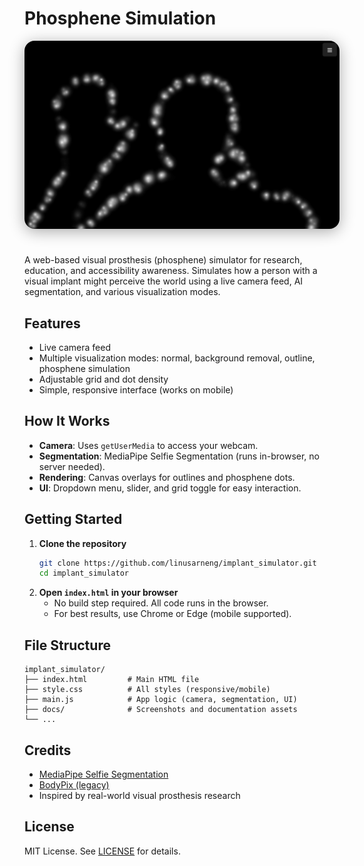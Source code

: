 

# Phosphene Simulation

<p align="center">
  <img src="images/ss_01.png" alt="Phosphene Simulation Screenshot" style="max-width: 100%; border-radius: 16px; box-shadow: 0 4px 24px #0005; margin-bottom: 24px;">
</p>


A web-based visual prosthesis (phosphene) simulator for research, education, and accessibility awareness. Simulates how a person with a visual implant might perceive the world using a live camera feed, AI segmentation, and various visualization modes.


## Features

- Live camera feed
- Multiple visualization modes: normal, background removal, outline, phosphene simulation
- Adjustable grid and dot density
- Simple, responsive interface (works on mobile)


## How It Works

- **Camera**: Uses `getUserMedia` to access your webcam.
- **Segmentation**: MediaPipe Selfie Segmentation (runs in-browser, no server needed).
- **Rendering**: Canvas overlays for outlines and phosphene dots.
- **UI**: Dropdown menu, slider, and grid toggle for easy interaction.

## Getting Started

1. **Clone the repository**
   ```sh
   git clone https://github.com/linusarneng/implant_simulator.git
   cd implant_simulator
   ```
2. **Open `index.html` in your browser**
   - No build step required. All code runs in the browser.
   - For best results, use Chrome or Edge (mobile supported).

## File Structure

```
implant_simulator/
├── index.html         # Main HTML file
├── style.css          # All styles (responsive/mobile)
├── main.js            # App logic (camera, segmentation, UI)
├── docs/              # Screenshots and documentation assets
└── ...
```

## Credits
- [MediaPipe Selfie Segmentation](https://google.github.io/mediapipe/solutions/selfie_segmentation.html)
- [BodyPix (legacy)](https://github.com/tensorflow/tfjs-models/tree/master/body-pix)
- Inspired by real-world visual prosthesis research

## License

MIT License. See [LICENSE](LICENSE) for details.

